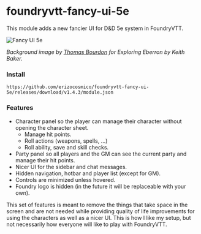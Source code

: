 # foundryvtt-fancy-ui-5e

This module adds a new fancier UI for D&D 5e system in FoundryVTT.

![Fancy UI 5e](https://github.com/erizocosmico/foundryvtt-fancy-ui-5e/blob/main/examples/full.png?raw=true)

_Background image by [Thomas Bourdon](https://thomasbourdon.artstation.com/) for Exploring Eberron by Keith Baker._

### Install

```
https://github.com/erizocosmico/foundryvtt-fancy-ui-5e/releases/download/v1.4.3/module.json
```

### Features

- Character panel so the player can manage their character without opening the character sheet.
  - Manage hit points.
  - Roll actions (weapons, spells, ...)
  - Roll ability, save and skill checks.
- Party panel so all players and the GM can see the current party and manage their hit points.
- Nicer UI for the sidebar and chat messages.
- Hidden navigation, hotbar and player list (except for GM).
- Controls are minimized unless hovered.
- Foundry logo is hidden (in the future it will be replaceable with your own).

This set of features is meant to remove the things that take space in the screen and are not needed while providing quality of life improvements for using the characters as well as a nicer UI. This is how I like my setup, but not necessarily how everyone will like to play with FoundryVTT.
